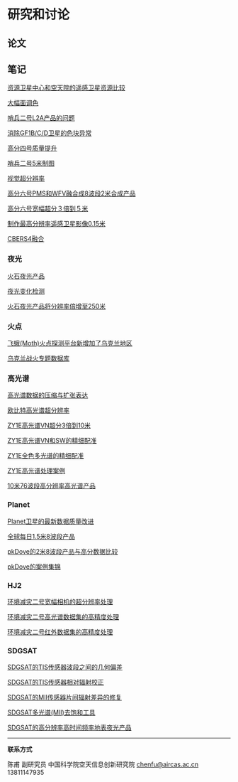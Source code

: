 # 研究和讨论



## 论文



## 笔记


[资源卫星中心和空天院的遥感卫星资源比较](discuss/discuss_difference_cresda.html)

[大幅面调色](discuss/discuss_mosaic.html)

[哨兵二号L2A产品的问题](discuss/discuss_sentinel2_L2A.html)

[消除GF1B/C/D卫星的色块异常](discuss/discuss_section_color.md)

[高分四号质量提升](discuss/discuss_gf4.md)

[哨兵二号5米制图](discuss/discuss_sentinel2_5m.html)

[视觉超分辨率](discuss/discuss_zoomin.html)

[高分六号PMS和WFV融合成8波段2米合成产品](discuss/discuss_gf6_wfv_2m.html)

[高分六号宽幅超分３倍到５米](discuss/discuss_gf6_wfv_5m.html)

[制作最高分辨率遥感卫星影像0.15米](discuss/discuss_bj3.html)

[CBERS4融合](discuss/discuss_cbers4.html)


### 夜光

[火石夜光产品](discuss/discuss_flint.html)

[夜光变化检测](discuss/discuss_nightlight.html)

[火石夜光产品将分辨率倍增至250米](discuss/discuss_nightlight_250m.html)

### 火点

[飞蛾(Moth)火点探测平台新增加了乌克兰地区](discuss/discuss_moth_ukl.html)

[乌克兰战火专题数据库](discuss/discuss_ukl_fire.html)

### 高光谱

[高光谱数据的压缩与扩张表达](discuss/discuss_hsi_display.html)

[欧比特高光谱超分辨率](discuss/discuss_oubite.html)

[ZY1E高光谱VN超分3倍到10米](discuss/discuss_zy1e_hsi.html)

[ZY1E高光谱VN和SW的精细配准](discuss/discuss_zy1e_hsi_reg.html)

[ZY1E全色多光谱的精细配准](discuss/discuss_zy1e_pms.html)

[ZY1E高光谱处理案例](discuss/discuss_zy1e_case1.html)

[10米76波段高分辨率高光谱产品](discuss/discuss_zy1e_hsi_10m.html)


### Planet

[Planet卫星的最新数据质量改进](discuss/discuss_superdove.html)

[全球每日1.5米8波段产品](discuss/discuss_superdove_x2.html)

[pkDove的2米8波段产品与高分数据比较](discuss/discuss_pkdove_gf6.html)

[pkDove的案例集锦](discuss/discuss_pkdove_samples.html)


### HJ2

[环境减灾二号宽幅相机的超分辨率处理](discuss/discuss_hj2_ccd.html)

[环境减灾二号高光谱数据集的高精度处理](discuss/discuss_hj2_hsi.html)

[环境减灾二号红外数据集的高精度处理](discuss/discuss_hj2_irs.html)


### SDGSAT

[SDGSAT的TIS传感器波段之间的几何偏差](discuss/discuss_sdgsat_tis.html)

[SDGSAT的TIS传感器相对辐射校正](discuss/discuss_sdgsat_tis_yizi.html)

[SDGSAT的MII传感器片间辐射差异的修复](discuss/discuss_sdgsat_mii_section.html)

[SDGSAT多光谱(MII)去饱和工具](discuss/discuss_sdgsat_mii_deexpose.html)

[SDGSAT的高分辨率高时间频率地表夜光产品](discuss/discuss_sdgsat_giu.html)

---



**联系方式**

陈甫 副研究员
中国科学院空天信息创新研究院
chenfu@aircas.ac.cn
13811147935

